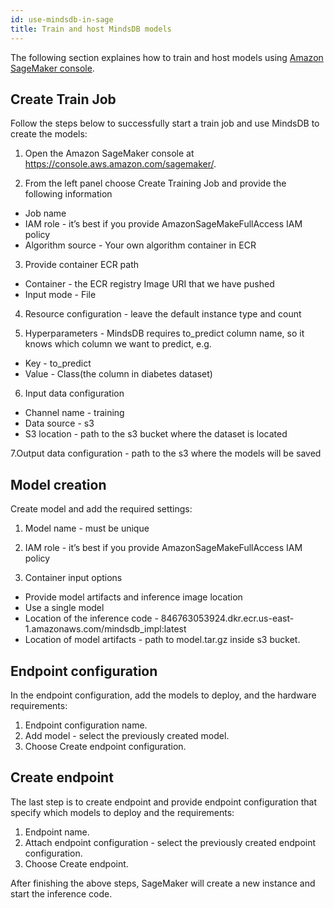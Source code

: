 ```yaml
---
id: use-mindsdb-in-sage
title: Train and host MindsDB models
---
```


The following section explaines how to train and host models using [Amazon SageMaker console](https://console.aws.amazon.com/sagemaker/).

## Create Train Job

Follow the steps below to successfully start a train job and use MindsDB to create the models:
1. Open the Amazon SageMaker console at https://console.aws.amazon.com/sagemaker/.

2. From the left panel choose Create Training Job and provide the following information
* Job name
* IAM role - it’s best if you provide AmazonSageMakeFullAccess IAM policy
* Algorithm source - Your own algorithm container in ECR

3. Provide container ECR path
* Container - the ECR registry Image URI that we have pushed 
* Input mode - File

4. Resource configuration - leave the default instance type and count

5. Hyperparameters - MindsDB requires to_predict column name, so it knows which column we want to predict, e.g.
* Key - to_predict
* Value - Class(the column in diabetes dataset) 

6. Input data configuration
* Channel name - training
* Data source - s3
* S3 location - path to the s3 bucket where the dataset is located

7.Output data configuration -  path to the s3 where the models will be saved

## Model creation
 Create model and add the required settings:
1. Model name - must be unique

2. IAM role - it’s best if you provide AmazonSageMakeFullAccess IAM policy

3. Container input options
* Provide model artifacts and inference image location
* Use a single model
* Location of the inference code - 846763053924.dkr.ecr.us-east-1.amazonaws.com/mindsdb_impl:latest
* Location of model artifacts - path to model.tar.gz inside s3 bucket.

## Endpoint configuration

In the endpoint configuration, add the models to deploy, and the hardware requirements:

1. Endpoint configuration name.
2. Add model - select the previously created model.
3. Choose Create endpoint configuration.

## Create endpoint

The last step is to create endpoint and provide endpoint configuration that specify which models to deploy and the requirements:

1. Endpoint name.
2. Attach endpoint configuration - select the previously created endpoint configuration.
3. Choose Create endpoint.

After finishing the above steps, SageMaker will create a new instance and start the inference code.
